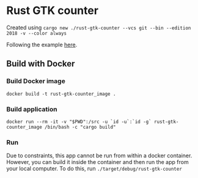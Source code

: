 # Rust GTK counter

Created using `cargo new ./rust-gtk-counter --vcs git --bin --edition 2018 -v --color always`

Following the example [here](https://turbomack.github.io/posts/2019-07-28-rust-vs-gui.html).

## Build with Docker

### Build Docker image

`docker build -t rust-gtk-counter_image .`

### Build application

```docker run --rm -it -v "$PWD":/src -u `id -u`:`id -g` rust-gtk-counter_image /bin/bash -c "cargo build"```

### Run

Due to constraints, this app cannot be run from within a docker container.
However, you can build it inside the container and then run the app from your local computer.
To do this, run `./target/debug/rust-gtk-counter`

